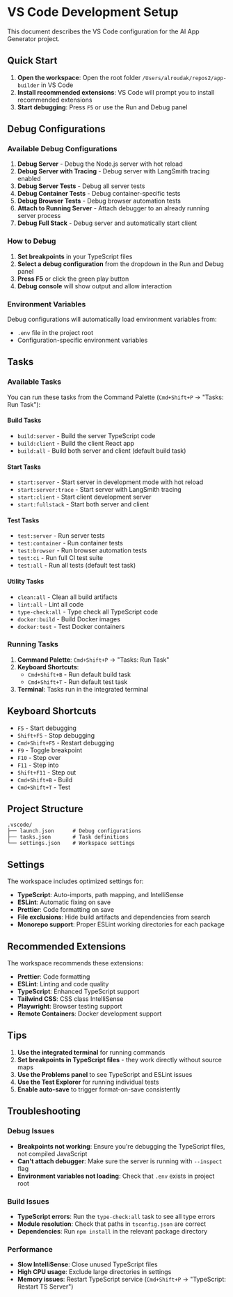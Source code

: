 # VS Code Development Setup

This document describes the VS Code configuration for the AI App Generator project.

## Quick Start

1. **Open the workspace**: Open the root folder `/Users/alroudak/repos2/app-builder` in VS Code
2. **Install recommended extensions**: VS Code will prompt you to install recommended extensions
3. **Start debugging**: Press `F5` or use the Run and Debug panel

## Debug Configurations

### Available Debug Configurations

1. **Debug Server** - Debug the Node.js server with hot reload
2. **Debug Server with Tracing** - Debug server with LangSmith tracing enabled
3. **Debug Server Tests** - Debug all server tests
4. **Debug Container Tests** - Debug container-specific tests
5. **Debug Browser Tests** - Debug browser automation tests
6. **Attach to Running Server** - Attach debugger to an already running server process
7. **Debug Full Stack** - Debug server and automatically start client

### How to Debug

1. **Set breakpoints** in your TypeScript files
2. **Select a debug configuration** from the dropdown in the Run and Debug panel
3. **Press F5** or click the green play button
4. **Debug console** will show output and allow interaction

### Environment Variables

Debug configurations will automatically load environment variables from:
- `.env` file in the project root
- Configuration-specific environment variables

## Tasks

### Available Tasks

You can run these tasks from the Command Palette (`Cmd+Shift+P` → "Tasks: Run Task"):

#### Build Tasks
- `build:server` - Build the server TypeScript code
- `build:client` - Build the client React app
- `build:all` - Build both server and client (default build task)

#### Start Tasks
- `start:server` - Start server in development mode with hot reload
- `start:server:trace` - Start server with LangSmith tracing
- `start:client` - Start client development server
- `start:fullstack` - Start both server and client

#### Test Tasks
- `test:server` - Run server tests
- `test:container` - Run container tests
- `test:browser` - Run browser automation tests
- `test:ci` - Run full CI test suite
- `test:all` - Run all tests (default test task)

#### Utility Tasks
- `clean:all` - Clean all build artifacts
- `lint:all` - Lint all code
- `type-check:all` - Type check all TypeScript code
- `docker:build` - Build Docker images
- `docker:test` - Test Docker containers

### Running Tasks

1. **Command Palette**: `Cmd+Shift+P` → "Tasks: Run Task"
2. **Keyboard Shortcuts**:
   - `Cmd+Shift+B` - Run default build task
   - `Cmd+Shift+T` - Run default test task
3. **Terminal**: Tasks run in the integrated terminal

## Keyboard Shortcuts

- `F5` - Start debugging
- `Shift+F5` - Stop debugging
- `Cmd+Shift+F5` - Restart debugging
- `F9` - Toggle breakpoint
- `F10` - Step over
- `F11` - Step into
- `Shift+F11` - Step out
- `Cmd+Shift+B` - Build
- `Cmd+Shift+T` - Test

## Project Structure

```
.vscode/
├── launch.json      # Debug configurations
├── tasks.json       # Task definitions
└── settings.json    # Workspace settings
```

## Settings

The workspace includes optimized settings for:
- **TypeScript**: Auto-imports, path mapping, and IntelliSense
- **ESLint**: Automatic fixing on save
- **Prettier**: Code formatting on save
- **File exclusions**: Hide build artifacts and dependencies from search
- **Monorepo support**: Proper ESLint working directories for each package

## Recommended Extensions

The workspace recommends these extensions:
- **Prettier**: Code formatting
- **ESLint**: Linting and code quality
- **TypeScript**: Enhanced TypeScript support
- **Tailwind CSS**: CSS class IntelliSense
- **Playwright**: Browser testing support
- **Remote Containers**: Docker development support

## Tips

1. **Use the integrated terminal** for running commands
2. **Set breakpoints in TypeScript files** - they work directly without source maps
3. **Use the Problems panel** to see TypeScript and ESLint issues
4. **Use the Test Explorer** for running individual tests
5. **Enable auto-save** to trigger format-on-save consistently

## Troubleshooting

### Debug Issues
- **Breakpoints not working**: Ensure you're debugging the TypeScript files, not compiled JavaScript
- **Can't attach debugger**: Make sure the server is running with `--inspect` flag
- **Environment variables not loading**: Check that `.env` exists in project root

### Build Issues
- **TypeScript errors**: Run the `type-check:all` task to see all type errors
- **Module resolution**: Check that paths in `tsconfig.json` are correct
- **Dependencies**: Run `npm install` in the relevant package directory

### Performance
- **Slow IntelliSense**: Close unused TypeScript files
- **High CPU usage**: Exclude large directories in settings
- **Memory issues**: Restart TypeScript service (`Cmd+Shift+P` → "TypeScript: Restart TS Server")
